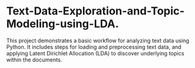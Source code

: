 # Text-Data-Exploration-and-Topic-Modeling-using-LDA.
This project demonstrates a basic workflow for analyzing text data using Python. It includes steps for loading and preprocessing text data, and applying Latent Dirichlet Allocation (LDA) to discover underlying topics within the documents.
